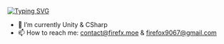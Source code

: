 [![Typing SVG](https://readme-typing-svg.demolab.com?font=Roboto+Mono&pause=1000&color=FF8B36&width=435&lines=Hi%2C+there+%F0%9F%98%8A)](https://git.io/typing-svg)


- 🌱 I’m currently Unity & CSharp
- 📫 How to reach me: contact@firefx.moe & firefox9067@gmail.com
